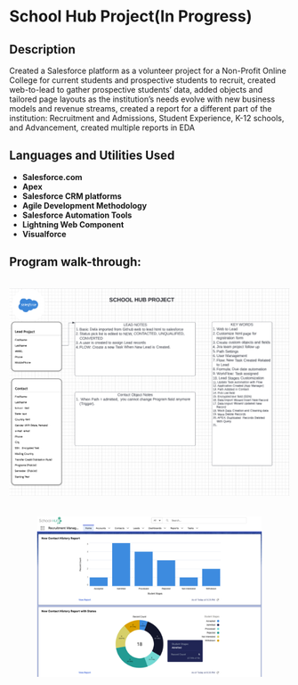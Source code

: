 <h1>School Hub Project(In Progress) </h1>



<h2>Description</h2>
Created a Salesforce platform as a volunteer project for a Non-Profit Online College for current students and prospective students to recruit, created web-to-lead to gather prospective students’ data, added objects and tailored page layouts as the institution’s needs evolve with new business models and revenue streams, created a report for a different part of the institution: Recruitment and Admissions, Student Experience, K-12 schools, and Advancement, created multiple reports in EDA 

<br />


<h2>Languages and Utilities Used</h2>

- <b>Salesforce.com</b> 
- <b>Apex</b>
- <b>Salesforce CRM platforms </b>
- <b>Agile Development Methodology </b>
- <b>Salesforce Automation Tools</b>
- <b>Lightning Web Component</b>
- <b>Visualforce</b>





<h2>Program walk-through:</h2>

<p align="center">
<br/>
<img src="School Hub Project.png"/>
<br />
<br />
<br/>
<img src="Reports.png"height="80%" width="80%" alt="Disk Sanitization Steps"/>
<br />
<br />
  <br/>

<!--
 ```diff
- text in red
+ text in green
! text in orange
# text in gray
@@ text in purple (and bold)@@
```
--!>
